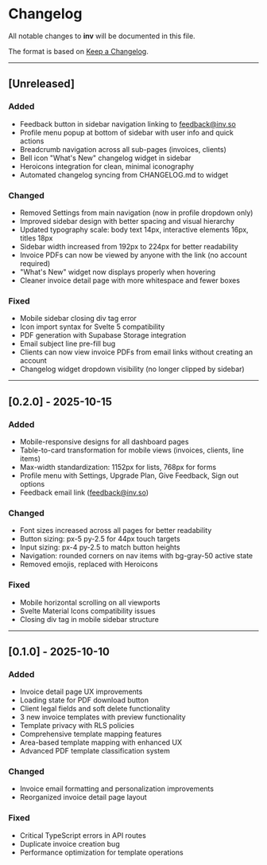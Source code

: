 # Changelog

All notable changes to **inv** will be documented in this file.

The format is based on [Keep a Changelog](https://keepachangelog.com/en/1.0.0/).

---

## [Unreleased]

### Added
- Feedback button in sidebar navigation linking to feedback@inv.so
- Profile menu popup at bottom of sidebar with user info and quick actions
- Breadcrumb navigation across all sub-pages (invoices, clients)
- Bell icon "What's New" changelog widget in sidebar
- Heroicons integration for clean, minimal iconography
- Automated changelog syncing from CHANGELOG.md to widget

### Changed
- Removed Settings from main navigation (now in profile dropdown only)
- Improved sidebar design with better spacing and visual hierarchy
- Updated typography scale: body text 14px, interactive elements 16px, titles 18px
- Sidebar width increased from 192px to 224px for better readability
- Invoice PDFs can now be viewed by anyone with the link (no account required)
- "What's New" widget now displays properly when hovering
- Cleaner invoice detail page with more whitespace and fewer boxes

### Fixed
- Mobile sidebar closing div tag error
- Icon import syntax for Svelte 5 compatibility
- PDF generation with Supabase Storage integration
- Email subject line pre-fill bug
- Clients can now view invoice PDFs from email links without creating an account
- Changelog widget dropdown visibility (no longer clipped by sidebar)

---

## [0.2.0] - 2025-10-15

### Added
- Mobile-responsive designs for all dashboard pages
- Table-to-card transformation for mobile views (invoices, clients, line items)
- Max-width standardization: 1152px for lists, 768px for forms
- Profile menu with Settings, Upgrade Plan, Give Feedback, Sign out options
- Feedback email link (feedback@inv.so)

### Changed
- Font sizes increased across all pages for better readability
- Button sizing: px-5 py-2.5 for 44px touch targets
- Input sizing: px-4 py-2.5 to match button heights
- Navigation: rounded corners on nav items with bg-gray-50 active state
- Removed emojis, replaced with Heroicons

### Fixed
- Mobile horizontal scrolling on all viewports
- Svelte Material Icons compatibility issues
- Closing div tag in mobile sidebar structure

---

## [0.1.0] - 2025-10-10

### Added
- Invoice detail page UX improvements
- Loading state for PDF download button
- Client legal fields and soft delete functionality
- 3 new invoice templates with preview functionality
- Template privacy with RLS policies
- Comprehensive template mapping features
- Area-based template mapping with enhanced UX
- Advanced PDF template classification system

### Changed
- Invoice email formatting and personalization improvements
- Reorganized invoice detail page layout

### Fixed
- Critical TypeScript errors in API routes
- Duplicate invoice creation bug
- Performance optimization for template operations
